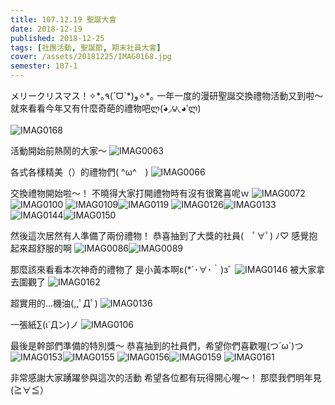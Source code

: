 ```yaml
---
title: 107.12.19 聖誕大會
date: 2018-12-19
published: 2018-12-25
tags: [社團活動, 聖誕節, 期末社員大會]
cover: /assets/20181225/IMAG0168.jpg
semester: 107-1
---
```


メリークリスマス！✧\*｡٩(ˊᗜˋ\*)و✧*｡
一年一度的漫研聖誕交換禮物活動又到啦～
就來看看今年又有什麼奇葩的禮物吧ლ(́◕◞౪◟◕‵ლ)

![IMAG0168](/assets/20181225/IMAG0168.jpg)

活動開始前熱鬧的大家～
![IMAG0063](/assets/20181225/IMAG0063.jpg)

各式各樣精美（）的禮物們( \^ω^　)
![IMAG0066](/assets/20181225/IMAG0066.jpg)

交換禮物開始啦～！
不曉得大家打開禮物時有沒有很驚喜呢ｗ
![IMAG0072](/assets/20181225/IMAG0072.jpg)![IMAG0100](/assets/20181225/IMAG0100.jpg)
![IMAG0109](/assets/20181225/IMAG0109.jpg)![IMAG0119](/assets/20181225/IMAG0119.jpg)
![IMAG0126](/assets/20181225/IMAG0126.jpg)![IMAG0133](/assets/20181225/IMAG0133.jpg)
![IMAG0144](/assets/20181225/IMAG0144.jpg)![IMAG0150](/assets/20181225/IMAG0150.jpg)

然後這次居然有人準備了兩份禮物！
恭喜抽到了大獎的社員(　ﾟ∀ﾟ) ﾉ♡
感覺抱起來超舒服的啊
![IMAG0086](/assets/20181225/IMAG0086.jpg)![IMAG0089](/assets/20181225/IMAG0089.jpg)


那麼該來看看本次神奇的禮物了
是小黃本啊ε(*´･∀･｀)зﾞ
![IMAG0146](/assets/20181225/IMAG0146.jpg)
被大家拿去圍觀了
![IMAG0162](/assets/20181225/IMAG0162.jpg)

超實用的…機油(,,ﾟДﾟ)
![IMAG0136](/assets/20181225/IMAG0136.jpg)

一張紙∑(ι´Дン)ノ
![IMAG0106](/assets/20181225/IMAG0106.jpg)


最後是幹部們準備的特別獎～
恭喜抽到的社員們，希望你們喜歡喔(つ´ω`)つ
![IMAG0153](/assets/20181225/IMAG0153.jpg)![IMAG0155](/assets/20181225/IMAG0155.jpg)
![IMAG0156](/assets/20181225/IMAG0156.jpg)![IMAG0159](/assets/20181225/IMAG0159.jpg)
![IMAG0161](/assets/20181225/IMAG0161.jpg)

非常感謝大家踴躍參與這次的活動
希望各位都有玩得開心喔～！
那麼我們明年見(≧∀≦）
